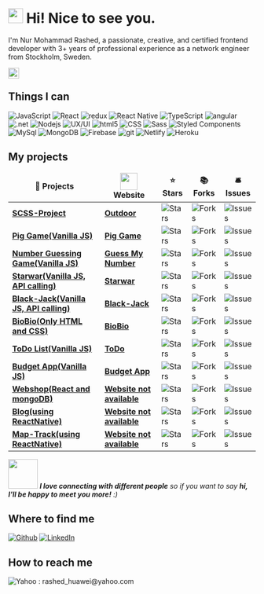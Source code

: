 <h1><img src="https://emojis.slackmojis.com/emojis/images/1531849430/4246/blob-sunglasses.gif?1531849430" width="30"/> Hi! Nice to see you.</h1>

I'm Nur Mohammad Rashed, a passionate, creative, and certified frontend developer with 3+ years of professional experience as a network engineer from Stockholm, Sweden.

<a href="https://www.linkedin.com/in/nur-mohammad-rashed-071a2316/">
  <img align="left" alt="Rashed's LinkedIN" width="22px" src="https://raw.githubusercontent.com/peterthehan/peterthehan/master/assets/linkedin.svg" />
</a>

</br>
<h2>Things I can</h2>
<p>
  <img alt="JavaScript" src="https://img.shields.io/badge/-JavaScript-F7DF1E?style=flat-square&logo=JavaScript&logoColor=black" />
  <img alt="React" src="https://img.shields.io/badge/-React-45b8d8?style=flat-square&logo=react&logoColor=white" />
  <img alt="redux" src="https://img.shields.io/badge/-Redux-764ABC?style=flat-square&logo=redux&logoColor=white" />
  <img alt="React Native" src="https://img.shields.io/badge/-React_Native-45b8d8?style=flat-square&logo=react&logoColor=white" />
  <img alt="TypeScript" src="https://img.shields.io/badge/-TypeScript-007ACC?style=flat-square&logo=typescript&logoColor=white" />  
  <img alt="angular" src="https://img.shields.io/badge/-Angular-DD0031?style=flat-square&logo=angular&logoColor=white" />
  <img alt=".net" src="https://img.shields.io/badge/-.Net-1572B6?style=flat-square&logo=.net&logoColor=black" />
  <img alt="Nodejs" src="https://img.shields.io/badge/-Nodejs-43853d?style=flat-square&logo=Node.js&logoColor=white" />
  <img alt="UX/UI" src="https://img.shields.io/badge/-UX/UI-orange?style=flat-square" />
  <img alt="html5" src="https://img.shields.io/badge/-HTML5-E34F26?style=flat-square&logo=html5&logoColor=white" />
  <img alt="CSS" src="https://img.shields.io/badge/-CSS-1572B6?style=flat-square&logo=css3&logoColor=white" />  
  <img alt="Sass" src="https://img.shields.io/badge/-Sass-CC6699?style=flat-square&logo=sass&logoColor=white" />
  <img alt="Styled Components" src="https://img.shields.io/badge/-Styled_Components-db7092?style=flat-square&logo=styled-components&logoColor=white" />
  <img alt="MySql" src="https://img.shields.io/badge/MySql-4479A1?logo=MySql&logoColor=black&logoWidth=20&style=flat-square" />
  <img alt="MongoDB" src="https://img.shields.io/badge/-MongoDB-13aa52?style=flat-square&logo=mongodb&logoColor=white" />  
  <img alt="Firebase" src="https://img.shields.io/badge/-Google_Firebase-FFCA28?style=flat-square&logo=firebase&logoColor=black" />
  <img alt="git" src="https://img.shields.io/badge/-Git-F05032?style=flat-square&logo=git&logoColor=white" />
  <img alt="Netlify" src="https://img.shields.io/badge/-Netlify-00C7B7?style=flat-square&logo=Netlify&logoColor=black" />
  <img alt="Heroku" src="https://img.shields.io/badge/-Heroku-430098?style=flat-square&logo=heroku&logoColor=white" />
</p>

<h2>My projects</h2>
<table>
  <thead align="center">
    <tr border: none;>
      <td><b>🎁 Projects</b></td>
      <td><b><img src="https://upload.wikimedia.org/wikipedia/commons/5/53/Website_gambar.jpg" width="35"/></br>Website</b></td>
      <td><b>⭐ Stars</b></td>
      <td><b>📚 Forks</b></td>
      <td><b>🛎 Issues</b></td>      
    </tr>
  </thead>
  <tbody>
    <tr>
      <td><a href="https://github.com/nurrashed/SCSS-Project-1"><b>SCSS-Project</b></a></td>
      <td><a href="https://outdoorwebsite.netlify.app/"><b>Outdoor</b></a></td>
      <td><img alt="Stars" src="https://img.shields.io/github/stars/nurrashed/SCSS-Project-1?style=flat-square&labelColor=343b41"/></td>
      <td><img alt="Forks" src="https://img.shields.io/github/forks/nurrashed/SCSS-Project-1?style=flat-square&labelColor=343b41"/></td>
      <td><img alt="Issues" src="https://img.shields.io/github/issues/nurrashed/SCSS-Project-1?style=flat-square&labelColor=343b41" /></td>      
    </tr>
    <tr>
      <td><a href="https://github.com/nurrashed/Pig-Game"><b>Pig Game(Vanilla JS)</b></a></td>
      <td><a href="https://rashed-pig-game.netlify.app/"><b>Pig Game</b></a></td>
      <td><img alt="Stars" src="https://img.shields.io/github/stars/nurrashed/Pig-Game?style=flat-square&labelColor=343b41" /></td>
      <td><img alt="Forks" src="https://img.shields.io/github/forks/nurrashed/Pig-Game?style=flat-square&labelColor=343b41" /></td>
      <td><img alt="Issues" src="https://img.shields.io/github/issues/nurrashed/Pig-Game?style=flat-square&labelColor=343b41" /></td>
    </tr>
    <tr>
      <td><a href="https://github.com/nurrashed/Guess-my-number-game"><b>Number Guessing Game(Vanilla JS)</b></a></td>
      <td><a href="https://guess-my-number-app.netlify.app/"><b>Guess My Number</b></a></td>
      <td><img alt="Stars" src="https://img.shields.io/github/stars/nurrashed/Guess-my-number-game?style=flat-square&labelColor=343b41" /></td>
      <td><img alt="Forks" src="https://img.shields.io/github/forks/nurrashed/Guess-my-number-game?style=flat-square&labelColor=343b41" /></td>
      <td><img alt="Issues" src="https://img.shields.io/github/issues/nurrashed/Guess-my-number-game?style=flat-square&labelColor=343b41" /></td>
    </tr>
    <tr>
      <td><a href="https://github.com/nurrashed/starwar-app-node"><b>Starwar(Vanilla JS, API calling)</b></a></td>
      <td><a href="https://my-star-wars-app.netlify.app/"><b>Starwar</b></a></td>
      <td><img alt="Stars" src="https://img.shields.io/github/stars/nurrashed/starwar-app-node?style=flat-square&labelColor=343b41" /></td>
      <td><img alt="Forks" src="https://img.shields.io/github/forks/nurrashed/starwar-app-node?style=flat-square&labelColor=343b41" /></td>
      <td><img alt="Issues" src="https://img.shields.io/github/issues/nurrashed/starwar-app-node?style=flat-square&labelColor=343b41" /></td>
    </tr>
    <tr>
      <td><a href="https://github.com/nurrashed/Black-Jack"><b>Black-Jack(Vanilla JS, API calling)</b></a></td>
      <td><a href="https://myblackjack.netlify.app/"><b>Black-Jack</b></a></td>
      <td><img alt="Stars" src="https://img.shields.io/github/stars/nurrashed/Black-Jack?style=flat-square&labelColor=343b41" /></td>
      <td><img alt="Forks" src="https://img.shields.io/github/forks/nurrashed/Black-Jack?style=flat-square&labelColor=343b41" /></td>
      <td><img alt="Issues" src="https://img.shields.io/github/issues/nurrashed/Black-Jack?style=flat-square&labelColor=343b41" /></td>
    </tr>
    <tr>
      <td><a href="https://github.com/nurrashed/BioBio"><b>BioBio(Only HTML and CSS)</b></a></td>
      <td><a href="https://mybiobio.netlify.app/"><b>BioBio</b></a></td>
      <td><img alt="Stars" src="https://img.shields.io/github/stars/nurrashed/BioBio?style=flat-square&labelColor=343b41" /></td>
      <td><img alt="Forks" src="https://img.shields.io/github/forks/nurrashed/BioBio?style=flat-square&labelColor=343b41" /></td>
      <td><img alt="Issues" src="https://img.shields.io/github/issues/nurrashed/BioBio?style=flat-square&labelColor=343b41" /></td>
    </tr>
    <tr>
      <td><a href="https://github.com/nurrashed/ToDo"><b>ToDo List(Vanilla JS)</b></a></td>
      <td><a href="https://todolist-rashed.netlify.app/"><b>ToDo</b></a></td>
      <td><img alt="Stars" src="https://img.shields.io/github/stars/nurrashed/ToDo?style=flat-square&labelColor=343b41" /></td>
      <td><img alt="Forks" src="https://img.shields.io/github/forks/nurrashed/ToDo?style=flat-square&labelColor=343b41" /></td>
      <td><img alt="Issues" src="https://img.shields.io/github/issues/nurrashed/ToDo?style=flat-square&labelColor=343b41" /></td>
    </tr>
    <tr>
      <td><a href="https://github.com/nurrashed/BudgetApp-JavaScript"><b>Budget App(Vanilla JS)</b></a></td>
      <td><a href="https://budget-app-rashed.netlify.app/"><b>Budget App</b></a></td>
      <td><img alt="Stars" src="https://img.shields.io/github/stars/nurrashed/BudgetApp-JavaScript?style=flat-square&labelColor=343b41" /></td>
      <td><img alt="Forks" src="https://img.shields.io/github/forks/nurrashed/BudgetApp-JavaScript?style=flat-square&labelColor=343b41" /></td>
      <td><img alt="Issues" src="https://img.shields.io/github/issues/nurrashed/BudgetApp-JavaScript?style=flat-square&labelColor=343b41" /></td>
    </tr>
    <tr>
      <td><a href="https://github.com/nurrashed/Webshop-using-react-and-mongoDB"><b>Webshop(React and mongoDB)</b></a></td>
      <td><a href="#"><b>Website not available</b></a></td>
      <td><img alt="Stars" src="https://img.shields.io/github/stars/nurrashed/Webshop-using-react-and-mongoDB?style=flat-square&labelColor=343b41" /></td>
      <td><img alt="Forks" src="https://img.shields.io/github/forks/nurrashed/Webshop-using-react-and-mongoDB?style=flat-square&labelColor=343b41" /></td>
      <td><img alt="Issues" src="https://img.shields.io/github/issues/nurrashed/Webshop-using-react-and-mongoDB?style=flat-square&labelColor=343b41" /></td>
    </tr>
    <tr>
      <td><a href="https://github.com/nurrashed/Blog-using-ReactNative"><b>Blog(using ReactNative)</b></a></td>
      <td><a href="#"><b>Website not available</b></a></td>
      <td><img alt="Stars" src="https://img.shields.io/github/stars/nurrashed/Blog-using-ReactNative?style=flat-square&labelColor=343b41" /></td>
      <td><img alt="Forks" src="https://img.shields.io/github/forks/nurrashed/Blog-using-ReactNative?style=flat-square&labelColor=343b41" /></td>
      <td><img alt="Issues" src="https://img.shields.io/github/issues/nurrashed/Blog-using-ReactNative?style=flat-square&labelColor=343b41" /></td>
    </tr>
    <tr>
      <td><a href="https://github.com/nurrashed/Map-Track"><b>Map-Track(using ReactNative)</b></a></td>
      <td><a href="#"><b>Website not available</b></a></td>
      <td><img alt="Stars" src="https://img.shields.io/github/stars/nurrashed/Map-Track?style=flat-square&labelColor=343b41" /></td>
      <td><img alt="Forks" src="https://img.shields.io/github/forks/nurrashed/Map-Track?style=flat-square&labelColor=343b41" /></td>
      <td><img alt="Issues" src="https://img.shields.io/github/issues/nurrashed/Map-Track?style=flat-square&labelColor=343b41" /></td>
    </tr>
   </tbody>
</table>

<img src="https://media.giphy.com/media/LnQjpWaON8nhr21vNW/giphy.gif" width="60"> <em><b>I love connecting with different people</b> so if you want to say <b>hi, I'll be happy to meet you more!</b> :)</em>
<h2>Where to find me</h2>
<p><a href="https://github.com/nurrashed" target="_blank"><img alt="Github" src="https://img.shields.io/badge/GitHub-%2312100E.svg?&style=for-the-badge&logo=Github&logoColor=white" /></a> <a href="https://www.linkedin.com/in/nur-mohammad-rashed-071a2316/" target="_blank"><img alt="LinkedIn" src="https://img.shields.io/badge/linkedin-%230077B5.svg?&style=for-the-badge&logo=linkedin&logoColor=white" /></a> 
</p>
<h2>How to reach me</h2>
<p><img alt="Yahoo" src="https://img.shields.io/badge/yahoo-6001D2?style=flat-square&logo=yahoo&logoColor=white&logoHeight=50" /> : rashed_huawei@yahoo.com</p>

<!--
**nurrashed/nurrashed** is a ✨ _special_ ✨ repository because its `README.md` (this file) appears on your GitHub profile.

Here are some ideas to get you started:

- 🔭 I’m currently working on ...
- 🌱 I’m currently learning ...
- 👯 I’m looking to collaborate on ...
- 🤔 I’m looking for help with ...
- 💬 Ask me about ...
- 📫 How to reach me: ...
- 😄 Pronouns: ...
- ⚡ Fun fact: ...
-->
